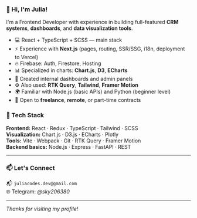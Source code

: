 ### 👋 Hi, I'm Julia!

I'm a Frontend Developer with experience in building full-featured **CRM systems**, **dashboards**, and **data visualization tools**.

- 💻 React + TypeScript + SCSS — main stack
- ⚡ Experience with **Next.js** (pages, routing, SSR/SSG, i18n, deployment to Vercel)
- 🔥 Firebase: Auth, Firestore, Hosting
- 📊 Specialized in charts: **Chart.js**, **D3**, **ECharts**
- 📁 Created internal dashboards and admin panels
- ⚙️ Also used: **RTK Query**, **Tailwind**, **Framer Motion**
- 🌍 Familiar with Node.js (basic APIs) and Python (beginner level)
- 🤝 Open to **freelance**, **remote**, or part-time contracts

### 🔧 Tech Stack

**Frontend:** React · Redux · TypeScript · Tailwind · SCSS  
**Visualization:** Chart.js · D3.js · ECharts · Plotly  
**Tools:** Vite · Webpack · Git · RTK Query · Framer Motion  
**Backend basics:** Node.js · Express · FastAPI · REST

---

### 📫 Let's Connect

📬 `juliacodes.dev@gmail.com`  
🌐 Telegram: *@sky206380*

---

_Thanks for visiting my profile!_
